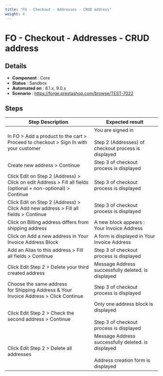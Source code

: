 ```yaml
---
title: "FO - Checkout - Addresses - CRUD address"
weight: 4
---
```


# FO - Checkout - Addresses - CRUD address
## Details
* **Component** : Core
* **Status** : Sandbox
* **Automated on** : 8.1.x, 9.0.x
* **Scenario** : https://forge.prestashop.com/browse/TEST-7022

## Steps
| Step Description | Expected result |
| ----- | ----- |
| In FO > Add a product to the cart > Proceed to checkout > Sign In with your customer | You are signed in<br><br>Step 2 (Addresses) of checkout process is displayed |
| Create new address > Continue | Step 3 of checkout process is displayed |
| Click Edit on Step 2 (Address) > Click on edit Address > Fill all fields (optional + non-optional) > Continue | Step 3 of checkout process is displayed |
| Click Edit on Step 2 (Address) > Click Add new address > Fill all fields > Continue | Step 3 of checkout process is displayed |
| Click on Billing address differs from shipping address | A new block appears : Your Invoice Address |
| Click on Add a new address in Your Invoice Address Block | A form is displayed in Your Invoice Address |
| Add an Alias to this address > Fill all fields > Continue | Step 3 of checkout process is displayed |
| Click Edit Step 2 > Delete your third created address | Message Address successfully deleted. is displayed |
| Choose the same address for Shipping Address & Your Invoice Address > Click Continue | Step 3 of checkout process is displayed |
| Click Edit Step 2 > Check the second address > Continue | Only one address block is displayed<br><br>Step 3 of checkout process is displayed |
| Click Edit Step 2 > Delete all addresses | Message Address successfully deleted. is displayed<br><br>Address creation form is displayed |
